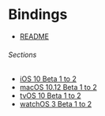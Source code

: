Bindings
========

- [README](https://github.com/xamarin/xamarin-macios/wiki/Bindings)

###### Sections
- [iOS 10 Beta 1 to 2](https://github.com/xamarin/xamarin-macios/wiki/iOS10-Beta2)
- [macOS 10.12 Beta 1 to 2](https://github.com/xamarin/xamarin-macios/wiki/macOS10.12-Beta2)
- [tvOS 10 Beta 1 to 2](https://github.com/xamarin/xamarin-macios/wiki/tvOS10-Beta2)
- [watchOS 3 Beta 1 to 2](https://github.com/xamarin/xamarin-macios/wiki/watchOS3-Beta2)